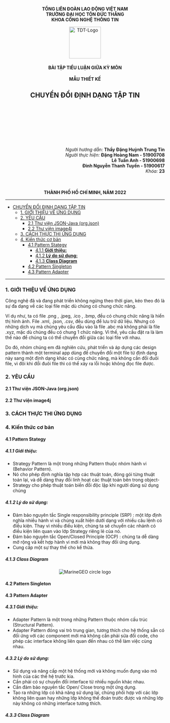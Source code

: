 <div align="center">

**TỔNG LIÊN ĐOÀN LAO ĐỘNG VIỆT NAM**<br>
**TRƯỜNG ĐẠI HỌC TÔN ĐỨC THẮNG**<br>
**KHOA CÔNG NGHỆ THÔNG TIN**

<img src="https://upload.wikimedia.org/wikipedia/vi/1/1b/TĐT_logo.png"  alt="TDT-Logo" width="100">

#### BÀI TẬP TIỂU LUẬN GIỮA KỲ MÔN

#### MẪU THIẾT KẾ

## CHUYỂN ĐỔI ĐỊNH DẠNG TẬP TIN

</div>

<div align="right" style="margin-top: 150px">

_Người hướng dẫn:_ **Thầy Đặng Huỳnh Trung Tín** <br>
_Người thực hiện:_ **Đặng Hoàng Nam - 51900708** <br>
**Lê Tuấn Anh - 51900698** <br>
**Đinh Nguyễn Thanh Tuyền - 51900617** <br>
_Khóa:_ **23**

</div>

<div align="center" style="margin-top: 50px">

**THÀNH PHỐ HỒ CHÍ MINH, NĂM 2022**

</div>

---

- [CHUYỂN ĐỔI ĐỊNH DẠNG TẬP TIN](#chuyển-đổi-định-dạng-tập-tin)
  - [1. GIỚI THIỆU VỀ ỨNG DỤNG](#1-giới-thiệu-về-ứng-dụng)
  - [2. YÊU CẦU](#2-yêu-cầu)
    - [2.1 Thư viện JSON-Java (org.json)](#21-thư-viện-json-java-orgjson)
    - [2.2 Thư viện image4j](#22-thư-viện-image4j)
  - [3. CÁCH THỰC THI ỨNG DỤNG](#3-cách-thực-thi-ứng-dụng)
  - [4. Kiến thức cơ bản](#4-kiến-thức-cơ-bản)
    - [4.1 Pattern Stategy](#41-pattern-stategy)
      - [4.1.1 <b>Giới thiệu: </b>](#411-bgiới-thiệu-b)
      - [4.1.2 <b>Lý do sử dụng:</b>](#412-blý-do-sử-dụngb)
      - [4.1.3 <b>Class Diagram</b>](#413-bclass-diagramb)
    - [4.2 Pattern Singleton](#42-pattern-singleton)
    - [4.3 Pattern Adapter](#43-pattern-adapter)

---

### 1. GIỚI THIỆU VỀ ỨNG DỤNG

Công nghệ đã và đang phát triển không ngừng theo thời gian, kéo theo đó là sự đa dạng về các loại file mặc dù chúng có chung chức năng.

Ví dụ như, ta có file .png , .jpeg, .ico , .bmp, đều có chung chức năng là hiển thị hình ảnh. File .xml, .json, .csv, đều dùng để lưu trữ dữ liệu. Nhưng có những dịch vụ mà chúng yêu cầu đầu vào là file .abc mà không phải là file .xyz, mặc dù chúng đều có chung 1 chức năng. Vì thế, yêu cầu đặt ra là làm thế nào để chúng ta có thể chuyển đổi giữa các loại file với nhau.

Do đó, nhóm chúng em đã nghiên cứu, phát triển và áp dụng các design pattern thành một terminal app dùng để chuyển đổi một file từ định dạng này sang một định dạng khác có cùng chức năng, mà không cần đổi đuôi file, vì đôi khi đổi đuôi file thì có thể xảy ra lỗi hoặc không đọc file được.

### 2. YÊU CẦU

#### 2.1 Thư viện JSON-Java (org.json)

#### 2.2 Thư viện image4j

### 3. CÁCH THỰC THI ỨNG DỤNG

### 4. Kiến thức cơ bản
#### 4.1 Pattern Stategy
##### 4.1.1 <b>Giới thiệu: </b>
 - Strategy Pattern là một trong những Pattern thuộc nhóm hành vi (Behavior Pattern). 
 - Nó cho phép định nghĩa tập hợp các thuật toán, đóng gói từng thuật toán lại, và dễ dàng thay đổi linh hoạt các thuật toán bên trong object-
 - Strategy cho phép thuật toán biến đổi độc lập khi người dùng sử dụng chúng
  
##### 4.1.2 <b>Lý do sử dụng:</b>
 - Đảm bảo nguyên tắc Single responsibility principle (SRP) : một lớp định nghĩa nhiều hành vi và chúng xuất hiện dưới dạng với nhiều câu lệnh có điều kiện. Thay vì nhiều điều kiện, chúng ta sẽ chuyển các nhánh có điều kiện liên quan vào lớp Strategy riêng lẻ của nó.
 - Đảm bảo nguyên tắc Open/Closed Principle (OCP) : chúng ta dễ dàng mở rộng và kết hợp hành vi mới mà không thay đổi ứng dụng.
 - Cung cấp một sự thay thế cho kế thừa.

##### 4.1.3 <b>Class Diagram</b>

<div align="center">

![MarineGEO circle logo](./Strategy.png "Strategy Class Diagram")
</div>


#### 4.2 Pattern Singleton

#### 4.3 Pattern Adapter 
##### 4.3.1 <b>Giới thiệu: </b>
 - Adapter Pattern là một trong những Pattern thuộc nhóm cấu trúc (Structural Pattern). 
 - Adapter Pattern đóng vai trò trung gian, tương thích cho hệ thống sẵn có đối ứng với các component mới mà không cần phải sửa đổi code, cho phép các interface không liên quan đến nhau có thể làm việc cùng nhau.

##### 4.3.2 <b>Lý do sử dụng:</b>
 - Sử dụng và nâng cấp một hệ thống mới và không muốn đụng vào mô hình của các thế hệ trước kia. 
 - Cần phải có sự chuyển đổi interface từ nhiều nguồn khác nhau.
 - Cần đảm bảo nguyên tắc Open/ Close trong một ứng dụng.
 - Tạo ra những lớp có khả năng sử dụng lại, chúng phối hợp với các lớp không liên quan hay những lớp không thể đoán trước được và những lớp này không có những interface tương thích.
##### 4.3.3 <b>Class Diagram</b>
